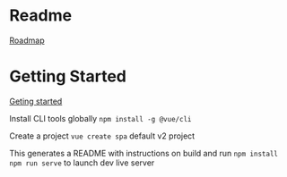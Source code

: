 # Readme

[Roadmap](https://github.com/vuejs/vue/projects/6)

# Getting Started

[Geting started](https://vuejs.org/v2/guide/)

Install CLI tools globally
`npm install -g @vue/cli`

Create a project
`vue create spa`
default v2 project

This generates a README with instructions on build and run
`npm install`
`npm run serve` to launch dev live server